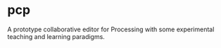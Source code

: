 # pcp
A prototype collaborative editor for Processing with some experimental teaching and learning paradigms.
